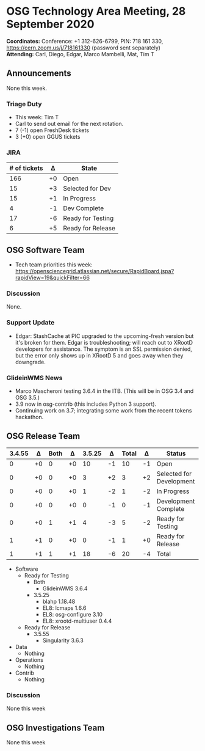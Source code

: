 # OSG Technology Area Meeting, 28 September 2020

**Coordinates:** Conference: +1 312-626-6799, PIN: 718 161 330, <https://cern.zoom.us/j/718161330> (password sent separately)  
**Attending:** Carl, Diego, Edgar, Marco Mambelli, Mat, Tim T


## Announcements

None this week.


### Triage Duty

-   This week: Tim T
-   Carl to send out email for the next rotation.
-   7 (-1) open FreshDesk tickets
-   3 (+0) open GGUS tickets


### JIRA

| # of tickets | &Delta; | State             |
|------------ |------- |----------------- |
| 166          | +0      | Open              |
| 15           | +3      | Selected for Dev  |
| 15           | +1      | In Progress       |
| 4            | -1      | Dev Complete      |
| 17           | -6      | Ready for Testing |
| 6            | +5      | Ready for Release |


## OSG Software Team

-   Tech team priorities this week: <https://opensciencegrid.atlassian.net/secure/RapidBoard.jspa?rapidView=19&quickFilter=66>


### Discussion

None.



### Support Update

-   Edgar: StashCache at PIC upgraded to the upcoming-fresh version but it's broken for them.  Edgar is troubleshooting; will reach out to XRootD developers for assistance.  The symptom is an SSL permission denied, but the error only shows up in XRootD 5 and goes away when they downgrade.


### GlideinWMS News

-   Marco Mascheroni testing 3.6.4 in the ITB.  (This will be in OSG 3.4 and OSG 3.5.)
-   3.9 now in osg-contrib (this includes Python 3 support).
-   Continuing work on 3.7; integrating some work from the recent tokens hackathon.


## OSG Release Team

| 3.4.55 | &Delta; | Both | &Delta; | 3.5.25 | &Delta; | Total | &Delta; | Status                   |
| ------ | ------- | ---- | ------- | ------ | ------- | ----- | ------- | ------------------------ |
| 0      | +0      | 0    | +0      | 10     | -1      | 10    | -1      | Open                     |
| 0      | +0      | 0    | +0      | 3      | +2      | 3     | +2      | Selected for Development |
| 0      | +0      | 0    | +0      | 1      | -2      | 1     | -2      | In Progress              |
| 0      | +0      | 0    | +0      | 0      | -1      | 0     | -1      | Development Complete     |
| 0      | +0      | 1    | +1      | 4      | -3      | 5     | -2      | Ready for Testing        |
| 1      | +1      | 0    | +0      | 0      | -1      | 1     | +0      | Ready for Release        |
| 1      | +1      | 1    | +1      | 18     | -6      | 20    | -4      | Total                    |

-   Software  
    -   Ready for Testing  
        -   Both
            -   GlideinWMS 3.6.4
        -   3.5.25  
            -   blahp 1.18.48
            -   EL8: lcmaps 1.6.6
            -   EL8: osg-configure 3.10
            -   EL8: xrootd-multiuser 0.4.4
    -   Ready for Release  
        -   3.5.55  
            -   Singularity 3.6.3
-   Data  
    -   Nothing
-   Operations  
    -   Nothing
-   Contrib  
    -   Nothing


### Discussion

None this week


## OSG Investigations Team

None this week
